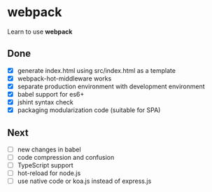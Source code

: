 webpack
====

Learn to use **webpack**

## Done

- [x] generate index.html using src/index.html as a template
- [x] webpack-hot-middleware works
- [x] separate production environment with development environment
- [x] babel support for es6+
- [x] jshint syntax check
- [x] packaging modularization code (suitable for SPA)

## Next

- [ ] new changes in babel
- [ ] code compression and confusion
- [ ] TypeScript support
- [ ] hot-reload for node.js
- [ ] use native code or koa.js instead of express.js